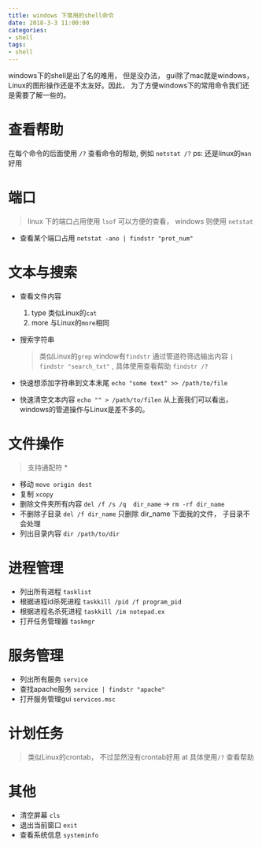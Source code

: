 ```yaml
---
title: windows 下常用的shell命令
date: 2018-3-3 11:00:00
categories:
- shell
tags:
- shell
---
```


windows下的shell是出了名的难用， 但是没办法， gui除了mac就是windows，Linux的图形操作还是不太友好。因此， 为了方便windows下的常用命令我们还是需要了解一些的。



# 查看帮助

在每个命令的后面使用 `/?` 查看命令的帮助, 例如 `netstat /?`
ps: 还是linux的`man`好用

# 端口

>linux 下的端口占用使用 `lsof` 可以方便的查看， windows 则使用 `netstat`

- 查看某个端口占用 `netstat -ano | findstr "prot_num"`

# 文本与搜索

- 查看文件内容
  1. type 类似Linux的`cat`
  2. more 与Linux的`more`相同
- 搜索字符串
  > 类似Linux的`grep` window有`findstr`
通过管道符筛选输出内容  `| findstr "search_txt"` , 具体使用查看帮助 `findstr /?`

- 快速想添加字符串到文本末尾
  `echo "some text" >> /path/to/file`
- 快速清空文本内容
  `echo "" > /path/to/filen`
  从上面我们可以看出， windows的管道操作与Linux是差不多的。

# 文件操作

> 支持通配符 *

- 移动 `move origin dest`
- 复制 `xcopy`
- 删除文件夹所有内容 `del /f /s /q  dir_name` -> `rm -rf dir_name`
- 不删除子目录 `del /f dir_name` 只删除 dir_name 下面我的文件， 子目录不会处理
- 列出目录内容 `dir /path/to/dir`

# 进程管理

- 列出所有进程 `tasklist`
- 根据进程id杀死进程 `taskkill /pid /f program_pid`
- 根据进程名杀死进程 `taskkill /im notepad.ex`
- 打开任务管理器 `taskmgr`

# 服务管理

- 列出所有服务 `service`
- 查找apache服务 `service | findstr "apache"`
- 打开服务管理gui `services.msc`

# 计划任务

> 类似Linux的crontab， 不过显然没有crontab好用
at 具体使用`/?` 查看帮助

# 其他

- 清空屏幕 `cls`
- 退出当前窗口 `exit`
- 查看系统信息 `systeminfo`
